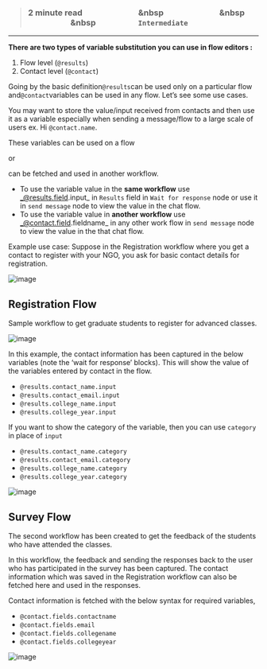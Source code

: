 > ### **2 minute read &nbsp; &nbsp; &nbsp; &nbsp; &nbsp; &nbsp; &nbsp; &nbsp; &nbsp; &nbsp; &nbsp; &nbsp; &nbsp; &nbsp; &nbsp &nbsp; &nbsp; &nbsp; &nbsp; &nbsp; &nbsp; &nbsp; &nbsp; &nbsp; &nbsp; &nbsp; &nbsp; &nbsp; &nbsp; &nbsp &nbsp; &nbsp; &nbsp; &nbsp; &nbsp; &nbsp; &nbsp; &nbsp; &nbsp; &nbsp; &nbsp; &nbsp; &nbsp; &nbsp; &nbsp &nbsp; &nbsp; &nbsp; &nbsp; &nbsp; &nbsp; &nbsp; &nbsp; &nbsp; &nbsp; &nbsp;`Intermediate`**

___
**There are two types of variable substitution you can use in flow editors :**

1. Flow level (`@results`)
1. Contact level (`@contact`)

Going by the basic definition`@results`can be used only on a particular flow and`@contact`variables can be used in any flow. Let’s see some use cases.

You may want to store the value/input received from contacts and then use it as a variable especially when sending a message/flow to a large scale of users ex. Hi `@contact.name`.

These variables can be used on a flow

or

can be fetched and used in another workflow.

- To use the variable value in the **same workflow** use _@results.field.input_ in `Results` field in `Wait for response` node or use it in `send message` node to view the value in the chat flow.
- To use the variable value in **another workflow** use _@contact.field.fieldname_ in any other work flow in `send message` node to view the value in the that chat flow.

Example use case: Suppose in the Registration workflow where you get a contact to register with your NGO, you ask for basic contact details for registration.

![image](https://user-images.githubusercontent.com/32592458/219549246-2b433c68-3785-406f-8db7-d5b7faac5fe5.png)



## Registration Flow

Sample workflow to get graduate students to register for advanced classes.

![image](https://user-images.githubusercontent.com/32592458/219549260-7fd2c7e9-1a79-4e99-a820-4bbfa593e5f2.png)



In this example, the contact information has been captured in the below variables (note the ‘wait for response’ blocks). This will show the value of the variables entered by contact in the flow.

- `@results.contact_name.input`
- `@results.contact_email.input`
- `@results.college_name.input`
- `@results.college_year.input`

If you want to show the category of the variable, then you can use `category` in place of `input`

- `@results.contact_name.category`
- `@results.contact_email.category`
- `@results.college_name.category`
- `@results.college_year.category`

![image](https://user-images.githubusercontent.com/32592458/219549272-4dc805c2-06ea-4a68-915d-621b148cf15c.png)



## Survey Flow

The second workflow has been created to get the feedback of the students who have attended the classes.

In this workflow, the feedback and sending the responses back to the user who has participated in the survey has been captured. The contact information which was saved in the Registration workflow can also be fetched here and used in the responses.

Contact information is fetched with the below syntax for required variables,

- `@contact.fields.contactname`
- `@contact.fields.email`
- `@contact.fields.collegename`
- `@contact.fields.collegeyear`

![image](https://user-images.githubusercontent.com/32592458/219549290-fdc21f0b-1fc7-4df8-92d0-3d998fdbae32.png)
